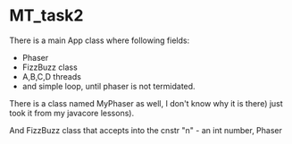 # MT_task2

There is a main App class where following fields:

 - Phaser 
 - FizzBuzz class
 - A,B,C,D threads
 - and simple loop, until phaser is not termidated.
 
 There is a class named MyPhaser as well, I don't know why it is there) just took it from my javacore lessons).

And FizzBuzz class that accepts into the cnstr "n" - an int number, Phaser
  

